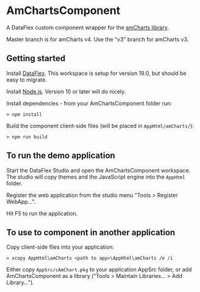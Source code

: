 # AmChartsComponent

A DataFlex custom component wrapper for the [amCharts library](https://www.amcharts.com/).

Master branch is for amCharts v4. Use the "v3" branch for amCharts v3.

## Getting started

Install [DataFlex](https://www.dataaccess.com/download/dfstudio/). This workspace is setup for version 19.0, but should be easy to migrate.

Install [Node.js](https://nodejs.org/). Version 10 or later will do nicely.

Install dependencies - from your AmChartsComponent folder run:

    > npm install

Build the component client-side files (will be placed in `AppHtml/amCharts/`):

    > npm run build

## To run the demo application

Start the DataFlex Studio and open the AmChartsComponent workspace. The studio will copy themes and the JavaScript engine into the `AppHtml` folder.

Register the web application from the studio menu "Tools > Register WebApp...".

Hit F5 to run the application.

## To use to component in another application

Copy client-side files into your application:

    > xcopy AppHtml\amCharts <path to app>\AppHtml\amCharts /e /i

Either copy `AppSrc/cAmChart.pkg` to your application AppSrc folder, or add AmChartsComponent as a library ("Tools > Maintain Libraries... > Add Library...").
